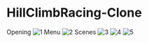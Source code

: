 # HillClimbRacing-Clone

Opening
![1](https://github.com/nurselzengin/HillClimbRacing-Clone/assets/125567986/cce8bfdd-de56-4b04-aac5-0f2d5e9a634f)
Menu
![2](https://github.com/nurselzengin/HillClimbRacing-Clone/assets/125567986/4c089ba9-4bcd-4519-b7bf-a214e60bf508)
Scenes
![3](https://github.com/nurselzengin/HillClimbRacing-Clone/assets/125567986/9372c084-d479-409f-9658-37e566d51149)
![4](https://github.com/nurselzengin/HillClimbRacing-Clone/assets/125567986/bc94e543-7c10-4e28-9048-456e231d9d7b)
![5](https://github.com/nurselzengin/HillClimbRacing-Clone/assets/125567986/6e38e5c8-f427-4d9b-a3a6-c76529f1dece)
